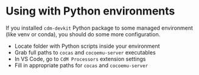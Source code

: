 # Using with Python environments

If you installed `cdm-devkit` Python package to some managed environment (like venv or conda), you should do some more configuration.

+ Locate folder with Python scripts inside your environment
+ Grab full paths to `cocas` and `cocoemu-server` executables
+ In VS Code, go to `CdM Processors` extension settings
+ Fill in appropriate paths for `cocas` and `cocoemu-server`
